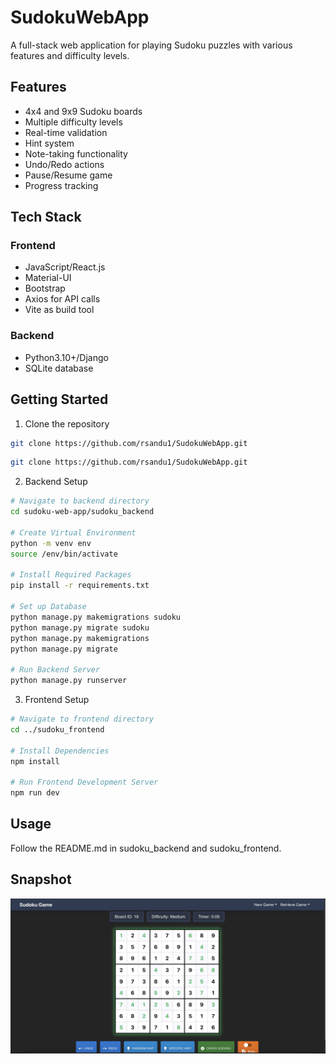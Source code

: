 # SudokuWebApp

A full-stack web application for playing Sudoku puzzles with various features and difficulty levels.

## Features

- 4x4 and 9x9 Sudoku boards
- Multiple difficulty levels
- Real-time validation
- Hint system
- Note-taking functionality
- Undo/Redo actions
- Pause/Resume game
- Progress tracking

## Tech Stack
### Frontend
- JavaScript/React.js
- Material-UI
- Bootstrap
- Axios for API calls
- Vite as build tool

### Backend
- Python3.10+/Django
- SQLite database

## Getting Started

1. Clone the repository

```bash
git clone https://github.com/rsandu1/SudokuWebApp.git
```

```bash
git clone https://github.com/rsandu1/SudokuWebApp.git
```

2. Backend Setup
```bash
# Navigate to backend directory
cd sudoku-web-app/sudoku_backend

# Create Virtual Environment
python -m venv env
source /env/bin/activate

# Install Required Packages
pip install -r requirements.txt

# Set up Database
python manage.py makemigrations sudoku
python manage.py migrate sudoku
python manage.py makemigrations
python manage.py migrate

# Run Backend Server
python manage.py runserver
```

3. Frontend Setup
```bash
# Navigate to frontend directory
cd ../sudoku_frontend

# Install Dependencies
npm install

# Run Frontend Development Server
npm run dev
```
## Usage

Follow the README.md in sudoku_backend and sudoku_frontend.

## Snapshot

![Snapshot](assets/snapshot.png)
